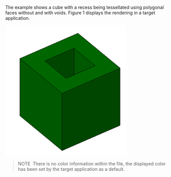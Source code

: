 ﻿The example shows a cube with a recess being tessellated using polygonal faces without and with voids. Figure 1 displays the rendering in a target application.

!["polygonal-faceset-cube"](../../../../figures/examples/polygonal-faceset-cube.png "Figure 1 &mdash; cube with recess visualized with edges visible")

> NOTE&nbsp; There is no color information within the file, the displayed color has been set by the target application as a default.